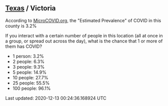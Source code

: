 
## [Texas](/united-states/texas) / Victoria

According to [MicroCOVID.org](http://microcovid.org),
the "Estimated Prevalence" of COVID in this county is 3.2%

If you interact with a certain number of people in this location
(all at once in a group, or spread out across the day), what is the chance that
1 or more of them has COVID?

- 1 person: 3.2%
- 2 people: 6.3%
- 3 people: 9.3%
- 5 people: 14.9%
- 10 people: 27.7%
- 25 people: 55.5%
- 100 people: 96.1%

Last updated: 2020-12-13 00:24:36.168924 UTC
